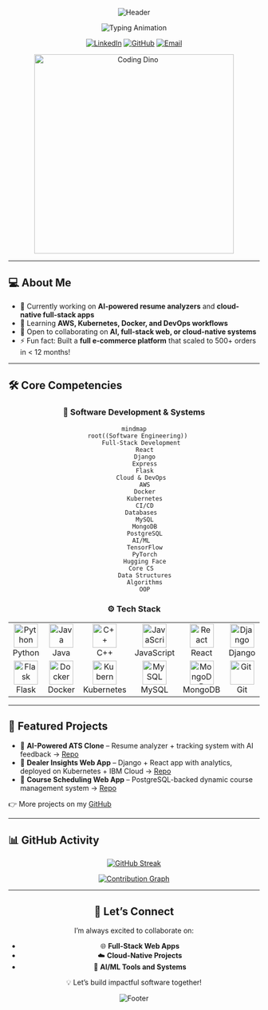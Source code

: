 <div align="center">

  <!-- Header Banner -->
  ![Header](https://capsule-render.vercel.app/api?type=waving&color=0:06B6D4,50:3B82F6,100:6366F1&height=200&section=header&text=Kashan%20Ali&fontSize=50&fontColor=FFFFFF&fontAlignY=35&desc=Aspiring%20Software%20Engineer%20|%20AI%20%26%20Full-Stack%20Developer&descSize=20&descColor=FFFFFF&descAlignY=60&animation=fadeIn)

  <!-- Typing SVG -->
  <p align="center">
    <img src="https://readme-typing-svg.demolab.com?font=JetBrains+Mono&weight=600&duration=3000&pause=1000&color=06B6D4&center=true&vCenter=true&random=false&width=600&lines=Building+Full-Stack+Web+Applications;Exploring+Cloud+and+DevOps+Technologies;Developing+AI-Powered+Tools;Passionate+about+Scalable+Systems" alt="Typing Animation" />
  </p>

  <!-- Socials -->
  [![LinkedIn](https://img.shields.io/badge/LinkedIn-0A66C2?style=for-the-badge&logo=linkedin&logoColor=white)](https://www.linkedin.com/in/kashantali/)
  [![GitHub](https://img.shields.io/badge/GitHub-181717?style=for-the-badge&logo=github&logoColor=white)](https://github.com/kashali26?tab=repositories)
  [![Email](https://img.shields.io/badge/Email-D14836?style=for-the-badge&logo=gmail&logoColor=white)](mailto:kashali2025@gmail.com)

</div>

<!-- Dino GIF Centered -->
<div align="center">
  <img src="https://raw.githubusercontent.com/saadeghi/saadeghi/master/dino.gif" alt="Coding Dino" width="400"/>
</div>


---

## 💻 About Me  

- 🔭 Currently working on **AI-powered resume analyzers** and **cloud-native full-stack apps**  
- 🌱 Learning **AWS, Kubernetes, Docker, and DevOps workflows**  
- 👯 Open to collaborating on **AI, full-stack web, or cloud-native systems**  
- ⚡ Fun fact: Built a **full e-commerce platform** that scaled to 500+ orders in < 12 months!  

---

## 🛠️ Core Competencies  

<div align="center">

### 🚀 Software Development & Systems
```mermaid
mindmap
  root((Software Engineering))
    Full-Stack Development
      React
      Django
      Express
      Flask
    Cloud & DevOps
      AWS
      Docker
      Kubernetes
      CI/CD
    Databases
      MySQL
      MongoDB
      PostgreSQL
    AI/ML
      TensorFlow
      PyTorch
      Hugging Face
    Core CS
      Data Structures
      Algorithms
      OOP
```


### ⚙️ Tech Stack  

<table>
  <tr>
    <td align="center" width="100">
      <img src="https://skillicons.dev/icons?i=python" width="48" height="48" alt="Python" />
      <br>Python
    </td>
    <td align="center" width="100">
      <img src="https://skillicons.dev/icons?i=java" width="48" height="48" alt="Java" />
      <br>Java
    </td>
    <td align="center" width="100">
      <img src="https://skillicons.dev/icons?i=cpp" width="48" height="48" alt="C++" />
      <br>C++
    </td>
    <td align="center" width="100">
      <img src="https://skillicons.dev/icons?i=javascript" width="48" height="48" alt="JavaScript" />
      <br>JavaScript
    </td>
    <td align="center" width="100">
      <img src="https://skillicons.dev/icons?i=react" width="48" height="48" alt="React" />
      <br>React
    </td>
    <td align="center" width="100">
      <img src="https://skillicons.dev/icons?i=django" width="48" height="48" alt="Django" />
      <br>Django
    </td>
  </tr>
  <tr>
    <td align="center" width="100">
      <img src="https://skillicons.dev/icons?i=flask" width="48" height="48" alt="Flask" />
      <br>Flask
    </td>
    <td align="center" width="100">
      <img src="https://skillicons.dev/icons?i=docker" width="48" height="48" alt="Docker" />
      <br>Docker
    </td>
    <td align="center" width="100">
      <img src="https://skillicons.dev/icons?i=kubernetes" width="48" height="48" alt="Kubernetes" />
      <br>Kubernetes
    </td>
    <td align="center" width="100">
      <img src="https://skillicons.dev/icons?i=mysql" width="48" height="48" alt="MySQL" />
      <br>MySQL
    </td>
    <td align="center" width="100">
      <img src="https://skillicons.dev/icons?i=mongodb" width="48" height="48" alt="MongoDB" />
      <br>MongoDB
    </td>
    <td align="center" width="100">
      <img src="https://skillicons.dev/icons?i=git" width="48" height="48" alt="Git" />
      <br>Git
    </td>
  </tr>
</table>
</div>

---

## 📂 Featured Projects  

- 🔹 **AI-Powered ATS Clone** – Resume analyzer + tracking system with AI feedback → [Repo](https://github.com/kashali26/AI-Powered-ATS-Clone)  
- 🔹 **Dealer Insights Web App** – Django + React app with analytics, deployed on Kubernetes + IBM Cloud → [Repo](https://github.com/kashali26/Dealer_Insights_Web_App)  
- 🔹 **Course Scheduling Web App** – PostgreSQL-backed dynamic course management system → [Repo](https://github.com/kashali26/Course_Scheduling_Web_App_EZU)  

👉 More projects on my [GitHub](https://github.com/kashali26?tab=repositories)  

---

## 📊 GitHub Activity  

<div align="center">

[![GitHub Streak](https://streak-stats.demolab.com?user=kashali26&theme=transparent&hide_border=true&mode=weekly&fire=06B6D4&ring=3B82F6&currStreakLabel=6366F1&sideLabels=06B6D4)](https://git.io/streak-stats)

[![Contribution Graph](https://github-readme-activity-graph.vercel.app/graph?username=kashali26&theme=react-dark&hide_border=true&bg_color=0d1117&area=true&line=06B6D4&point=3B82F6&area_color=6366F1)](https://github.com/ashutosh00710/github-readme-activity-graph)

</div>

---

<div align="center">

## 🤝 Let’s Connect  

I’m always excited to collaborate on:  
- 🌐 **Full-Stack Web Apps**  
- ☁️ **Cloud-Native Projects**  
- 🤖 **AI/ML Tools and Systems**  

💡 Let’s build impactful software together!  

![Footer](https://capsule-render.vercel.app/api?type=waving&color=0:6366F1,50:3B82F6,100:06B6D4&height=120&section=footer)

</div>
